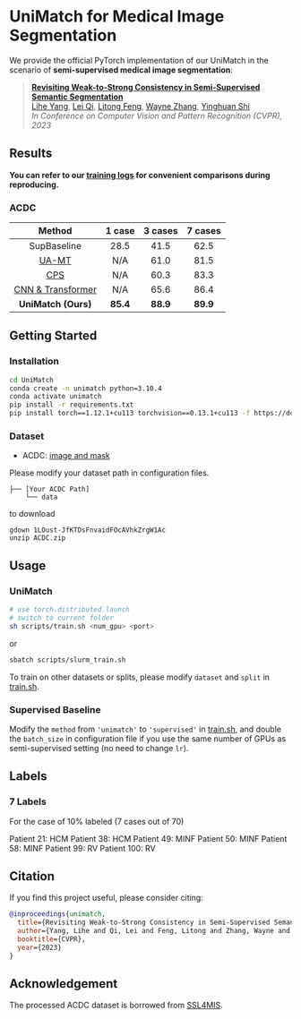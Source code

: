# UniMatch for Medical Image Segmentation

We provide the official PyTorch implementation of our UniMatch in the scenario of **semi-supervised medical image segmentation**:

> **[Revisiting Weak-to-Strong Consistency in Semi-Supervised Semantic Segmentation](https://arxiv.org/abs/2208.09910)**</br>
> [Lihe Yang](https://liheyoung.github.io), [Lei Qi](http://palm.seu.edu.cn/qilei), [Litong Feng](https://scholar.google.com/citations?user=PnNAAasAAAAJ&hl=en), [Wayne Zhang](http://www.statfe.com), [Yinghuan Shi](https://cs.nju.edu.cn/shiyh/index.htm)</br>
> *In Conference on Computer Vision and Pattern Recognition (CVPR), 2023*


## Results

**You can refer to our [training logs](https://github.com/LiheYoung/UniMatch/blob/main/more-scenarios/medical/training-logs) for convenient comparisons during reproducing.**

### ACDC


| Method                      | 1 case        | 3 cases       | 7 cases       |
| :-------------------------: | :-------: | :-------: | :-------: |
| SupBaseline                 | 28.5      | 41.5      | 62.5      |
| [UA-MT](https://arxiv.org/abs/1907.07034)             | N/A      | 61.0      | 81.5      |
| [CPS](https://arxiv.org/abs/2106.01226)                        | N/A      | 60.3      | 83.3      |
| [CNN & Transformer](https://arxiv.org/abs/2112.04894)                       | N/A      | 65.6      | 86.4      |
| **UniMatch (Ours)**         | **85.4**  | **88.9**  | **89.9**  |


## Getting Started

### Installation

```bash
cd UniMatch
conda create -n unimatch python=3.10.4
conda activate unimatch
pip install -r requirements.txt
pip install torch==1.12.1+cu113 torchvision==0.13.1+cu113 -f https://download.pytorch.org/whl/torch_stable.html
```


### Dataset

- ACDC: [image and mask](https://drive.google.com/file/d/1LOust-JfKTDsFnvaidFOcAVhkZrgW1Ac/view?usp=sharing)

Please modify your dataset path in configuration files.

```
├── [Your ACDC Path]
    └── data
```

to download

```
gdown 1LOust-JfKTDsFnvaidFOcAVhkZrgW1Ac
unzip ACDC.zip
```

## Usage

### UniMatch

```bash
# use torch.distributed.launch
# switch to current folder
sh scripts/train.sh <num_gpu> <port>
```

or
```bash
sbatch scripts/slurm_train.sh
```

To train on other datasets or splits, please modify
``dataset`` and ``split`` in [train.sh](https://github.com/LiheYoung/UniMatch/blob/main/more-scenarios/medical/scripts/train.sh).


### Supervised Baseline

Modify the ``method`` from ``'unimatch'`` to ``'supervised'`` in [train.sh](https://github.com/LiheYoung/UniMatch/blob/main/more-scenarios/medical/scripts/train.sh), and double the ``batch_size`` in configuration file if you use the same number of GPUs as semi-supervised setting (no need to change ``lr``). 


## Labels

### 7 Labels

For the case of 10% labeled (7 cases out of 70)

Patient 21: HCM
Patient 38: HCM
Patient 49: MINF
Patient 50: MINF
Patient 58: MINF
Patient 99: RV
Patient 100: RV

## Citation

If you find this project useful, please consider citing:

```bibtex
@inproceedings{unimatch,
  title={Revisiting Weak-to-Strong Consistency in Semi-Supervised Semantic Segmentation},
  author={Yang, Lihe and Qi, Lei and Feng, Litong and Zhang, Wayne and Shi, Yinghuan},
  booktitle={CVPR},
  year={2023}
}
```


## Acknowledgement

The processed ACDC dataset is borrowed from [SSL4MIS](https://github.com/HiLab-git/SSL4MIS).
